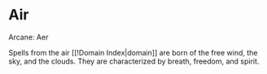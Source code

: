 # Air

Arcane: Aer

Spells from the air [[!Domain Index\|domain]] are born of the free wind, the sky, and the clouds. They are characterized by breath, freedom, and spirit. 